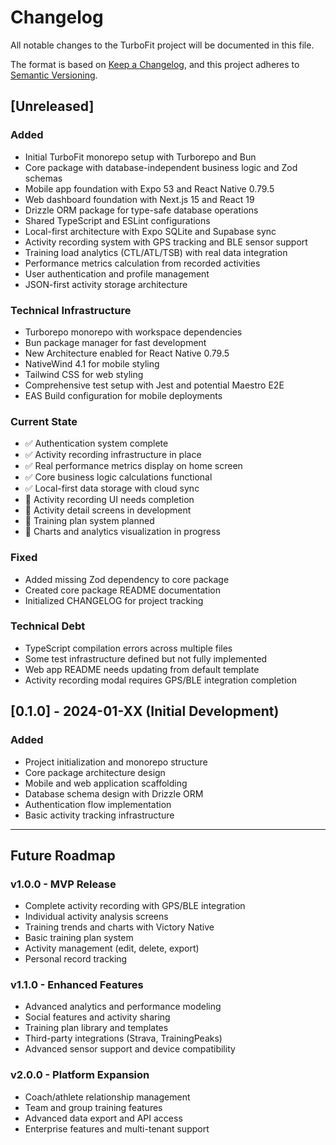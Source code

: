 # Changelog

All notable changes to the TurboFit project will be documented in this file.

The format is based on [Keep a Changelog](https://keepachangelog.com/en/1.0.0/),
and this project adheres to [Semantic Versioning](https://semver.org/spec/v2.0.0.html).

## [Unreleased]

### Added
- Initial TurboFit monorepo setup with Turborepo and Bun
- Core package with database-independent business logic and Zod schemas
- Mobile app foundation with Expo 53 and React Native 0.79.5
- Web dashboard foundation with Next.js 15 and React 19
- Drizzle ORM package for type-safe database operations
- Shared TypeScript and ESLint configurations
- Local-first architecture with Expo SQLite and Supabase sync
- Activity recording system with GPS tracking and BLE sensor support
- Training load analytics (CTL/ATL/TSB) with real data integration
- Performance metrics calculation from recorded activities
- User authentication and profile management
- JSON-first activity storage architecture

### Technical Infrastructure
- Turborepo monorepo with workspace dependencies
- Bun package manager for fast development
- New Architecture enabled for React Native 0.79.5
- NativeWind 4.1 for mobile styling
- Tailwind CSS for web styling
- Comprehensive test setup with Jest and potential Maestro E2E
- EAS Build configuration for mobile deployments

### Current State
- ✅ Authentication system complete
- ✅ Activity recording infrastructure in place
- ✅ Real performance metrics display on home screen
- ✅ Core business logic calculations functional
- ✅ Local-first data storage with cloud sync
- 🔄 Activity recording UI needs completion
- 🔄 Activity detail screens in development
- 🔄 Training plan system planned
- 🔄 Charts and analytics visualization in progress

### Fixed
- Added missing Zod dependency to core package
- Created core package README documentation
- Initialized CHANGELOG for project tracking

### Technical Debt
- TypeScript compilation errors across multiple files
- Some test infrastructure defined but not fully implemented
- Web app README needs updating from default template
- Activity recording modal requires GPS/BLE integration completion

## [0.1.0] - 2024-01-XX (Initial Development)

### Added
- Project initialization and monorepo structure
- Core package architecture design
- Mobile and web application scaffolding
- Database schema design with Drizzle ORM
- Authentication flow implementation
- Basic activity tracking infrastructure

---

## Future Roadmap

### v1.0.0 - MVP Release
- Complete activity recording with GPS/BLE integration
- Individual activity analysis screens
- Training trends and charts with Victory Native
- Basic training plan system
- Activity management (edit, delete, export)
- Personal record tracking

### v1.1.0 - Enhanced Features  
- Advanced analytics and performance modeling
- Social features and activity sharing
- Training plan library and templates
- Third-party integrations (Strava, TrainingPeaks)
- Advanced sensor support and device compatibility

### v2.0.0 - Platform Expansion
- Coach/athlete relationship management
- Team and group training features
- Advanced data export and API access
- Enterprise features and multi-tenant support
